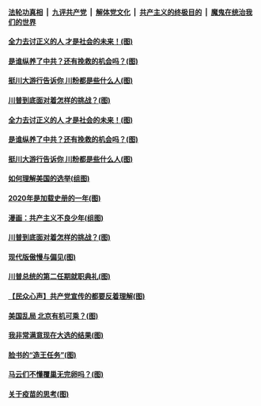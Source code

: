 ####  [法轮功真相](../../../../basic/blob/master/README.md?t=11180502) &nbsp;|&nbsp; [九评共产党](../../../../9ping.md/blob/master/README.md?t=11180502) &nbsp;|&nbsp; [解体党文化](../../../../jtdwh.md/blob/master/README.md?t=11180502)  &nbsp;|&nbsp; [共产主义的终极目的](../../../../gczydzjmd.md/blob/master/README.md?t=11180502) &nbsp;|&nbsp; [魔鬼在统治我们的世界](../../../../mgztzwmdsj.md/blob/master/README.md?t=11180502) 

#### [全力去讨正义的人 才是社会的未来！(图)](../pages/p4/952792.md?t=11180502) 

#### [是谁纵养了中共？还有挽救的机会吗？(图)](../pages/p4/952789.md?t=11180502) 

#### [挺川大游行告诉你 川粉都是些什么人(图)](../pages/p4/952793.md?t=11180502) 



#### [川普到底面对着怎样的挑战？(图)](../pages/p4/952690.md?t=11180502) 


#### [全力去讨正义的人 才是社会的未来！(图)](../pages/p4/952792.md?t=11180502) 

#### [是谁纵养了中共？还有挽救的机会吗？(图)](../pages/p4/952789.md?t=11180502) 

#### [挺川大游行告诉你 川粉都是些什么人(图)](../pages/p4/952793.md?t=11180502) 

#### [如何理解美国的选举(组图)](../pages/p4/952790.md?t=11180502) 

#### [2020年是加载史册的一年(图)](../pages/p4/952783.md?t=11180502) 

#### [漫画：共产主义不良少年(组图)](../pages/p4/952780.md?t=11180502) 




#### [川普到底面对着怎样的挑战？(图)](../pages/p4/952690.md?t=11180502) 

#### [现代版傲慢与偏见(图)](../pages/p4/952689.md?t=11180502) 

#### [川普总统的第二任期就职典礼(图)](../pages/p4/952650.md?t=11180502) 


#### [【民众心声】共产党宣传的都要反着理解(图)](../pages/p4/952533.md?t=11180502) 

#### [美国乱局 北京有机可乘？(图)](../pages/p4/952578.md?t=11180502) 

#### [我非常满意现在大选的结果(图)](../pages/p4/952572.md?t=11180502) 

#### [脸书的“造王任务”(图)](../pages/p4/952614.md?t=11180502) 

#### [马云们不懂覆巢无完卵吗？(图)](../pages/p4/952612.md?t=11180502) 

#### [关于疫苗的思考(图)](../pages/p4/952473.md?t=11180502) 

